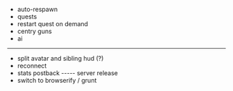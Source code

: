  * auto-respawn
 * quests
 * restart quest on demand
 * centry guns
 * ai
-----
 * split avatar and sibling hud (?)
 * reconnect
 * stats postback
----- server release
 * switch to browserify / grunt

